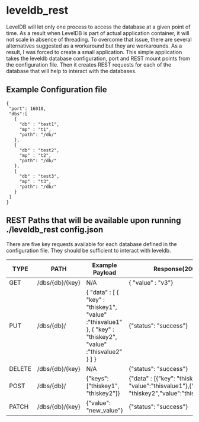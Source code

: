 # leveldb_rest
LevelDB will let only one process to access the database at a given point of time. As a result when LevelDB is part of actual application container, it will not scale in absence of threading. To overcome that issue, there are several alternatives suggested as a workaround but they are workarounds. As a result, I was forced to create a small application. This simple application takes the leveldb database configuration, port and REST mount points from the configuration file. Then it creates REST requests for each of the database that will help to interact with the databases. 

## Example Configuration file

```
{
 "port": 16010,
 "dbs":[
   {
     "db" : "test1",
     "mp" : "t1",
     "path": "/db/"
   },
   {
     "db" : "test2",
     "mp" : "t2",
     "path": "/db/"
   },
   {
     "db" : "test3",
     "mp" : "t3",
     "path": "/db/"
   }
 ]
}
```

## REST Paths that will be available upon running ./leveldb_rest config.json

There are five key requests available for each database defined in the configuration file. They should be sufficient to interact with leveldb.

| TYPE | PATH| Example Payload | Response(200)|
|----|-----------|-----------|--------------|
|GET|/dbs/{db}/{key}|N/A|{ "value" : "v3"}|
|PUT|/dbs/{db}/|{ "data" : [ { "key" : "thiskey1", "value" :"thisvalue1" }, { "key" : "thiskey2", "value" :"thisvalue2" } ] } | {"status": "success"} |
|DELETE|/dbs/{db}/{key}|N/A|{"status": "success"}|
|POST|/dbs/{db}/|{"keys": ["thiskey1", "thiskey2"]}| {"data" : [{"key": "thiskey1", "value":"thisvalue1"},{"key": "thiskey2","value":"thisvalue2"}]} |
|PATCH|/dbs/{db}/{key}|{"value": "new_value"}|{"status": "success"}|
